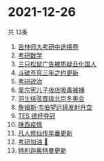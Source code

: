 # 2021-12-26
  共 13条

  <!-- BEGIN -->
  <!-- 最后更新时间:Sun Dec 26 2021 16:17:22 GMT+0000 (Coordinated Universal Time) -->
  1. [吉林师大考研中途换卷](https://www.zhihu.com/search?q=吉林师大考研)
1. [考研数学](https://www.zhihu.com/search?q=考研数学)
1. [三只松鼠广告被质疑丑化国人](https://www.zhihu.com/search?q=三只松鼠)
1. [斗破苍穹三年之约更新](https://www.zhihu.com/search?q=斗破苍穹三年之约)
1. [考研政治](https://www.zhihu.com/search?q=考研政治)
1. [吴宗宪儿子夜店吸毒被捕](https://www.zhihu.com/search?q=吴宗宪儿子)
1. [羽生结弦晋级北京冬奥会](https://www.zhihu.com/search?q=羽生结弦)
1. [詹姆斯·韦伯望远镜发射升空](https://www.zhihu.com/search?q=韦伯望远镜)
1. [TES 德杯夺冠](https://www.zhihu.com/search?q=德杯)
1. [陕西疫情](https://www.zhihu.com/search?q=陕西疫情)
1. [凡人修仙传年番更新](https://www.zhihu.com/search?q=凡人修仙传)
1. [考研加油 💪](https://www.zhihu.com/search?q=考研倒计时)
1. [特利迦奥特曼更新](https://www.zhihu.com/search?q=特利迦奥特曼)
  <!-- END -->
  